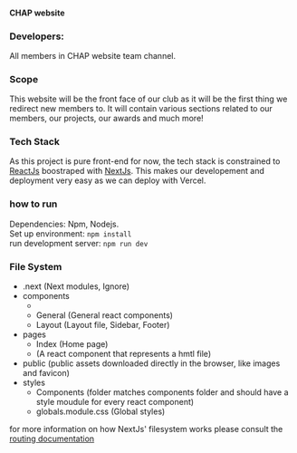 
#### CHAP website

### Developers:
All members in CHAP website team channel. 

### Scope
This website will be the front face of our club as it will be the first thing we redirect new members to. It will contain various sections related to our members, our projects, our awards and much more!

### Tech Stack

As this project is pure front-end for now, the tech stack is constrained to [ReactJs](https://reactjs.org/) boostraped with [NextJs](https://nextjs.org/). This makes our developement and deployment very easy as we can deploy with Vercel. 

### how to run
Dependencies: Npm, Nodejs.  <br/>
Set up environment: `npm install` <br/>
run development server: `npm run dev` <br/>

### File System

- .next (Next modules, Ignore)
- components
    - <All pages have a folder>
    - General (General react components)
    - Layout (Layout file, Sidebar, Footer)
- pages
    - Index (Home page)
    - <All pages have file> (A react component that represents a hmtl file)
 - public (public assets downloaded directly in the browser, like images and favicon)
 - styles
    - Components (folder matches components folder and should have a style moudule for every react component)
    - globals.module.css (Global styles)


for more information on how NextJs' filesystem works please consult the [routing documentation](https://nextjs.org/docs/routing/introduction) 

